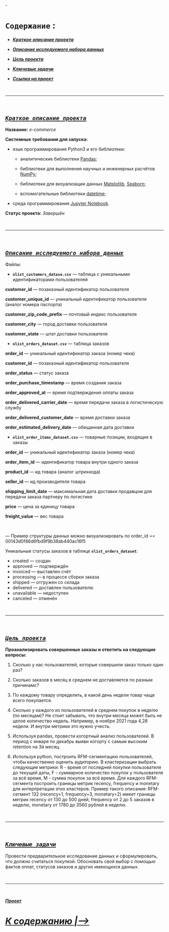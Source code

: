 ###### -


# `Coдержание` :<br>


 - [***Краткое описание проекта***](#Краткое-описание-проекта)
 
 
 - [***Описание исследуемого набора данных***](#Описание-исследуемого-набора-данных)
 
 
 - [***Цель проекта***](#Цель-проекта)
 
  
 - [***Ключевые задачи***](#Ключевые-задачи)
 
  
 -  [***Ссылка на проект***](#К-содержанию-|-->)

<br>

---

<br>

## [***`Краткое описание проекта`***](#-)<br>


**Название:** *e-commerce*

**Системные требования для запуска:**

 * язык программирования Python3 и его библиотеки:

    + аналитические библиотеки [Pandas](https://pandas.pydata.org/);

    + библиотеки для выполнения научных и инженерных расчётов [NumPy](https://numpy.org/);

    + библиотеки для визуализации данных [Matplotlib](https://matplotlib.org/), [Seaborn](https://seaborn.pydata.org/);

    + вспомогательные библиотеки [datetime](https://docs.python.org/3/library/datetime.html);

* среда программирования [Jupyter Notebook](https://jupyter.org/).

**Статус проекта:** *Завершён*

<br>

---

<br>


## [***`Описание исследуемого набора данных`***](#-)<br>


Файлы:

- **`olist_customers_datase.csv`** — таблица с уникальными идентификаторами пользователей

**customer_id** — позаказный идентификатор пользователя

**customer_unique_id** —  уникальный идентификатор пользователя  (аналог номера паспорта)

**customer_zip_code_prefix** —  почтовый индекс пользователя

**customer_city** —  город доставки пользователя

**customer_state** —  штат доставки пользователя


- **`olist_orders_dataset.csv`** —  таблица заказов


**order_id** —  уникальный идентификатор заказа (номер чека)

**customer_id** —  позаказный идентификатор пользователя

**order_status** —  статус заказа

**order_purchase_timestamp** —  время создания заказа

**order_approved_at** —  время подтверждения оплаты заказа

**order_delivered_carrier_date** —  время передачи заказа в логистическую службу

**order_delivered_customer_date** —  время доставки заказа

**order_estimated_delivery_date** —  обещанная дата доставки


- **`olist_order_items_dataset.csv`** —  товарные позиции, входящие в заказы

**order_id** —  уникальный идентификатор заказа (номер чека)

**order_item_id** —  идентификатор товара внутри одного заказа

**product_id** —  ид товара (аналог штрихкода)

**seller_id** — ид производителя товара

**shipping_limit_date** —  максимальная дата доставки продавцом для передачи заказа партнеру по логистике

**price** —  цена за единицу товара

**freight_value** —  вес товара

<br>

— Пример структуры данных можно визуализировать по order_id == 00143d0f86d6fbd9f9b38ab440ac16f5


Уникальные статусы заказов в таблице **`olist_orders_dataset`**:

- created —  создан
- approved —  подтверждён
- invoiced —  выставлен счёт
- processing —  в процессе сборки заказа
- shipped —  отгружен со склада
- delivered —  доставлен пользователю
- unavailable —  недоступен
- canceled —  отменён

<br>

---

<br>

## [***`Цель проекта`***](#-)<br>
 
**Проанализировать совершенные заказы и ответить на следующие вопросы:**

1. Сколько у нас пользователей, которые совершили заказ только один раз? 

2. Сколько заказов в месяц в среднем не доставляется по разным причинамс?

3. По каждому товару определить, в какой день недели товар чаще всего покупается.

4. Сколько у каждого из пользователей в среднем покупок в неделю (по месяцам)? Не стоит забывать, что внутри месяца может быть не целое количество недель. Например, в ноябре 2021 года 4,28 недели. И внутри метрики это нужно учесть. 

5. Используя pandas, провести когортный анализ пользователей. В период с января по декабрь выяви когорту с самым высоким retention на 3й месяц.

6. Используя python, построить RFM-сегментацию пользователей, чтобы качественно оценить аудиторию. В кластеризации выбрать следующие метрики: R - время от последней покупки пользователя до текущей даты, F - суммарное количество покупок у пользователя за всё время, M - сумма покупок за всё время. Для каждого RFM-сегмента построить границы метрик recency, frequency и monetary для интерпретации этих кластеров. Пример такого описания: RFM-сегмент 132 (recency=1, frequency=3, monetary=2) имеет границы метрик recency от 130 до 500 дней, frequency от 2 до 5 заказов в неделю, monetary от 1780 до 3560 рублей в неделю.

<br>

---

<br>

## [***`Ключевые задачи`***](#-)<br>
 
Провести предварительное исследование данных и сформулировать, что должно считаться покупкой. Обосновать свой выбор с помощью фактов оплат, статусов заказов и других имеющихся данных.

<br>

---

<br>

[***Проект***](https://github.com/IvanoVladimir/karpov_courses/blob/main/Interim_Project/E_com%20.ipynb 'Ссылка на проект')

# [***К содержанию |-->***](#-)<br>
